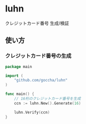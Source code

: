 # luhn
クレジットカード番号 生成/検証

## 使い方

### クレジットカード番号の生成

```go
package main

import (
	"github.com/goccha/luhn"
)

func main() {
	// 16桁のクレジットカード番号を生成
	ccn := luhn.New().Generate(16)

	luhn.Verify(ccn)
}
```